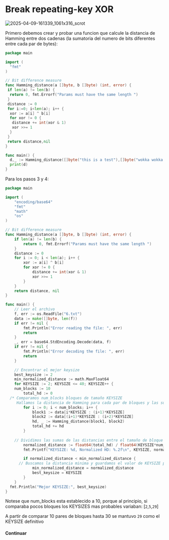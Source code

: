 # Break repeating-key XOR

![2025-04-09-161339_1061x316_scrot](https://github.com/user-attachments/assets/bef2aee6-2f2a-4f0a-aba5-e0920d7c36a7)

Primero debemos crear y probar una funcion que calcule la distancia de Hamming entre dos cadenas (la sumatoria del numero de bits diferentes entre cada par de bytes):
``` go
package main

import (
  "fmt"
)

// Bit difference measure
func Hamming_distance(a []byte, b []byte) (int, error) {
 if len(a) != len(b) {
  return 0, fmt.Errorf("Params must have the same length ")
 }
 distance := 0
 for i:=0; i<len(a); i++ {
  xor := a[i] ^ b[i]
  for xor != 0 {
   distance += int(xor & 1)
   xor >>= 1
  }
 }
 return distance,nil
}

func main() {
  d,_ := Hamming_distance([]byte("this is a test"),[]byte("wokka wokka!!!"))
  print(d)
}
```

Para los pasos 3 y 4:
``` go
package main

import (
	"encoding/base64"
	"fmt"
	"math"
	"os"
)

// Bit difference measure
func Hamming_distance(a []byte, b []byte) (int, error) {
	if len(a) != len(b) {
		return 0, fmt.Errorf("Params must have the same length ")
	}
	distance := 0
	for i := 0; i < len(a); i++ {
		xor := a[i] ^ b[i]
		for xor != 0 {
			distance += int(xor & 1)
			xor >>= 1
		}
	}
	return distance, nil
}

func main() {
	// Leer el archivo
	f, err := os.ReadFile("6.txt")
	data := make([]byte, len(f))
	if err != nil {
		fmt.Println("Error reading the file: ", err)
		return
	}
	_, err = base64.StdEncoding.Decode(data, f)
	if err != nil {
		fmt.Println("Error decoding the file: ", err)
		return
	}

	// Encontrar el mejor keysize
	best_keysize := 2
	min_normalized_distance := math.MaxFloat64
	for KEYSIZE := 2; KEYSIZE <= 40; KEYSIZE++ {
    num_blocks := 10
		total_hd := 0
  /* Comparamos num_blocks bloques de tamaño KEYSIZE
     Hallamos la distancia de Hamming para cada par de bloques y las sumamos */
		for i := 0; i < num_blocks; i++ {
			block1 := data[i*KEYSIZE : (i+1)*KEYSIZE]
			block2 := data[(i+1)*KEYSIZE : (i+2)*KEYSIZE]
			hd, _ := Hamming_distance(block1, block2)
			total_hd += hd
		}
   
    // Dividimos las sumas de las distancias entre el tamaño de bloque * KEYSIZE (normalizacion)
		normalized_distance := float64(total_hd) / float64(KEYSIZE*num_blocks)
		fmt.Printf("KEYSIZE: %d, Normalized HD: %.2f\n", KEYSIZE, normalized_distance)

		if normalized_distance < min_normalized_distance {
      // Buscamos la distancia minima y guardamos el valor de KEYSIZE pmas probable
			min_normalized_distance = normalized_distance
			best_keysize = KEYSIZE
		}
	}
  fmt.Println("Mejor KEYSIZE:", best_keysize)
}
```

Notese que num_blocks esta establecido a 10, porque al principio, si comparaba pocos bloques los KEYSIZES mas probables variaban: 
[`2`,`5`,`29`]

A partir de comparar 10 pares de bloques hasta 30 se mantuvo `29` como el KEYSIZE definitivo

#### Continuar
